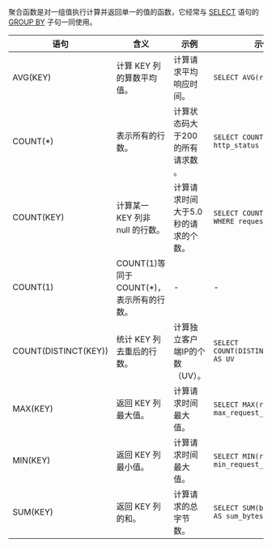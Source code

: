 

聚合函数是对一组值执行计算并返回单一的值的函数，它经常与 [SELECT](https://cloud.tencent.com/document/product/614/44074) 语句的 [GROUP BY](https://cloud.tencent.com/document/product/614/44070) 子句一同使用。

| 语句                 | 含义                                     | 示例                              | 示例 SQL                                                |
| -------------------- | ---------------------------------------- | --------------------------------- | ------------------------------------------------------- |
| AVG(KEY)             | 计算 KEY 列的算数平均值。                | 计算请求平均响应时间。              | `SELECT AVG(request_time) `                             |
| COUNT(\*)             | 表示所有的行数。                         | 计算状态码大于200的所有请求数 。    | `SELECT COUNT(*)  WHERE http_status  > 200`             |
| COUNT(KEY)           | 计算某一 KEY 列非 null 的行数。          | 计算请求时间大于5.0秒的请求的个数。 | `SELECT COUNT(request_time)  WHERE request_time  > 5.0` |
| COUNT(1)             | COUNT(1)等同于COUNT(\*)，表示所有的行数。 | -                                 | -                                                       |
| COUNT(DISTINCT(KEY)) | 统计 KEY 列去重后的行数。                | 计算独立客户端IP的个数（UV）。      | `SELECT COUNT(DISTINCT(remote_addr)) AS UV`             |
| MAX(KEY)             | 返回 KEY 列最大值。                      | 计算请求时间最大值。                | `SELECT MAX(request_time) AS max_request_time`          |
| MIN(KEY)             | 返回 KEY 列最小值。                      | 计算请求时间最大值。                | `SELECT MIN(request_time) AS   min_request_time`        |
| SUM(KEY)             | 返回 KEY 列的和。                        | 计算请求的总字节数。                | `SELECT SUM(body_bytes_sent) AS sum_bytes`              |
